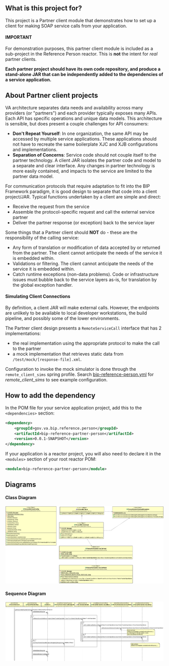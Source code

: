 ## What is this project for?
This project is a Partner client module that demonstrates how to set up a client for making SOAP service calls from your application.

#### IMPORTANT

For demonstration purposes, this partner client module is included as a sub-project in the Reference Person reactor.  This is **not** the intent for *real* partner clients.

**Each partner project should have its own code repository, and produce a stand-alone JAR that can be independently added to the dependencies of a service application.**

## About Partner client projects
VA architecture separates data needs and availability across many providers (or "partners") and each provider typically exposes many APIs. Each API has specific operations and unique data models. This architecture is sensible, but does present a couple challenges for API consumers:

- **Don't Repeat Yourself**: In one organization, the same API may be accessed by multiple service applications. These applications should not have to recreate the same boilerplate XJC and XJB configurations and implementations.
- **Separation of Concerns**: Service code should not couple itself to the partner technology. A client JAR isolates the partner code and model to a separate and clear interface. Any changes in partner technology is more easily contained, and impacts to the service are limited to the partner data model.

For communication protocols that require adaptation to fit into the BIP Framework paradigm, it is good design to separate that code into a client project/JAR. Typical functions undertaken by a client are simple and direct:
* Receive the request from the service
* Assemble the protocol-specific request and call the external service partner
* Deliver the partner response (or exception) back to the service layer

Some things that a Partner client should **NOT** do - these are the responsibility of the calling service:
* Any form of translation or modification of data accepted by or returned from the partner.  The client cannot anticipate the needs of the service it is embedded within.
* Validations or filtering. The client cannot anticipate the needs of the service it is embedded within.
* Catch runtime exceptions (non-data problems). Code or infrastructure issues must bubble back to the service layers as-is, for translation by the global exception handler.

#### Simulating Client Connections

By definition, a client JAR will make external calls. However, the endpoints are unlikely to be available to local developer workstations, the build pipeline, and possibly some of the lower environments.

The Partner client design presents a `RemoteServiceCall` interface that has 2 implementations:
- the real implementation using the appropriate protocol to make the call to the partner
- a mock implementation that retrieves static data from `/test/mock/[response-file].xml`.

Configuration to invoke the mock simulator is done through the `remote_client_sims` spring profile. Search [bip-reference-person.yml](https://github.com/department-of-veterans-affairs/bip-reference-person/blob/master/bip-reference-person/src/main/resources/bip-reference-person.yml) for *remote_client_sims* to see example configuration.

## How to add the dependency
In the POM file for your service application project, add this to the `<dependencies>` section:

```xml
<dependency>
	<groupId>gov.va.bip.reference.person</groupId>
	<artifactId>bip-reference-partner-person</artifactId>
	<version>0.0.1-SNAPSHOT</version>
</dependency>
```

If your application is a reactor project, you will also need to declare it in the `<modules>` section of your root reactor POM:
```xml
<module>bip-reference-partner-person</module>
```

## Diagrams

#### Class Diagram
<img src = "/docs/images/bip-reference-partner-person.png">

#### Sequence Diagram
<img src = "/docs/images/sd-reference-person-client-partner.png">

